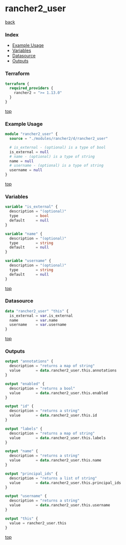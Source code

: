 # rancher2_user

[back](../rancher2.md)

### Index

- [Example Usage](#example-usage)
- [Variables](#variables)
- [Datasource](#datasource)
- [Outputs](#outputs)

### Terraform

```terraform
terraform {
  required_providers {
    rancher2 = ">= 1.13.0"
  }
}
```

[top](#index)

### Example Usage

```terraform
module "rancher2_user" {
  source = "./modules/rancher2/d/rancher2_user"

  # is_external - (optional) is a type of bool
  is_external = null
  # name - (optional) is a type of string
  name = null
  # username - (optional) is a type of string
  username = null
}
```

[top](#index)

### Variables

```terraform
variable "is_external" {
  description = "(optional)"
  type        = bool
  default     = null
}

variable "name" {
  description = "(optional)"
  type        = string
  default     = null
}

variable "username" {
  description = "(optional)"
  type        = string
  default     = null
}
```

[top](#index)

### Datasource

```terraform
data "rancher2_user" "this" {
  is_external = var.is_external
  name        = var.name
  username    = var.username
}
```

[top](#index)

### Outputs

```terraform
output "annotations" {
  description = "returns a map of string"
  value       = data.rancher2_user.this.annotations
}

output "enabled" {
  description = "returns a bool"
  value       = data.rancher2_user.this.enabled
}

output "id" {
  description = "returns a string"
  value       = data.rancher2_user.this.id
}

output "labels" {
  description = "returns a map of string"
  value       = data.rancher2_user.this.labels
}

output "name" {
  description = "returns a string"
  value       = data.rancher2_user.this.name
}

output "principal_ids" {
  description = "returns a list of string"
  value       = data.rancher2_user.this.principal_ids
}

output "username" {
  description = "returns a string"
  value       = data.rancher2_user.this.username
}

output "this" {
  value = rancher2_user.this
}
```

[top](#index)